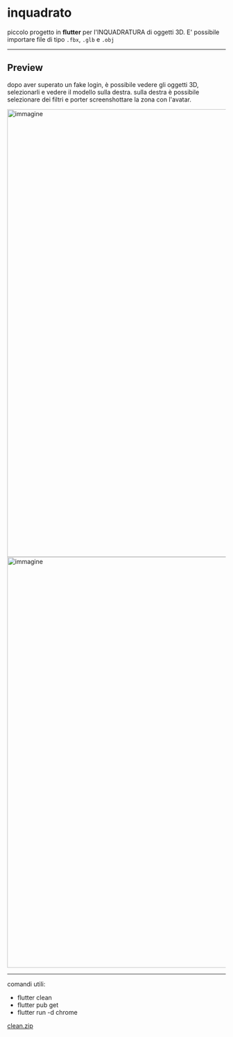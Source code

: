 # inquadrato

piccolo progetto in **flutter** per l'INQUADRATURA di oggetti 3D. E' possibile importare file di tipo `.fbx`, `.glb` e `.obj`

---

## Preview

dopo aver superato un fake login, è possibile vedere gli oggetti 3D, selezionarli e vedere il modello sulla destra.
sulla destra è possibile selezionare dei filtri e porter screenshottare la zona con l'avatar.

<img width="1919" height="1030" alt="immagine" src="https://github.com/user-attachments/assets/a619021d-8720-495c-aae3-7fefe5a3b31a" />
<img width="1919" height="945" alt="immagine" src="https://github.com/user-attachments/assets/d1e7a210-5c8a-48e0-8362-d6b0fc94cd69" />

---

comandi utili:

- flutter clean
- flutter pub get
- flutter run -d chrome

[clean.zip](https://github.com/user-attachments/files/21379788/clean.zip)
